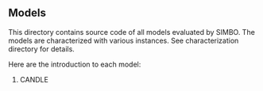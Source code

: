## Models

This directory contains source code of all models evaluated by SIMBO.
The models are characterized with various instances. See characterization directory for details.

Here are the introduction to each model:

1. CANDLE

